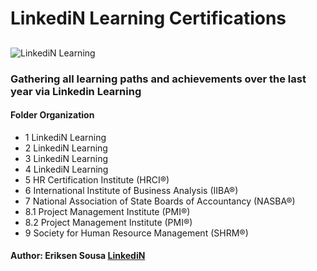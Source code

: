 # LinkediN Learning Certifications

## 
![LinkediN Learning](https://github.com/eriksensousa/LinkediN_Learning_Certifications/assets/126014537/822a0f28-e92a-42c3-bc7a-b1e8a64051cb)

### Gathering all learning paths and achievements over the last year via Linkedin Learning

#### Folder Organization

- 1 LinkediN Learning
- 2 LinkediN Learning
- 3 LinkediN Learning
- 4 LinkediN Learning
- 5 HR Certification Institute (HRCI®)
- 6 International Institute of Business Analysis (IIBA®)
- 7 National Association of State Boards of Accountancy (NASBA®)
- 8.1 Project Management Institute (PMI®)
- 8.2 Project Management Institute (PMI®)
- 9 Society for Human Resource Management (SHRM®)


#### Author: Eriksen Sousa [LinkediN](https://www.linkedin.com/in/eriksensousa)

